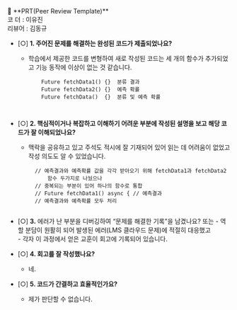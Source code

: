 <aside>
🔑 **PRT(Peer Review Template)**
 <br>코  더 : 이유진
 <br>리뷰어 : 김동규
<br>  

 
- [○] **1. 주어진 문제를 해결하는 완성된 코드가 제출되었나요?**
    - 학습에서 제공한 코드를 변형하여 새로 작성된 코드는 세 개의 함수가 추가되었고
      기능 동작에 이상이 없는 것 같습니다.  
      ```
          Future fetchData1() {}  분류 결과
          Future fetchData2() {}  예측 확률
          Future fetchData()  {}  분류 및 예측 확률
      
    
- [○] **2. 핵심적이거나 복잡하고 이해하기 어려운 부분에 작성된 설명을 보고 해당 코드가 잘 이해되었나요?**
    - 맥락을 공유하고 있고 주석도 적시에 잘 기재되어 있어 읽는 데 어려움이 없었고 작성 의도도 알 수 있었습니다.  
      ```
        // 예측결과와 예측확률 값을 각각 받아오기 위해 fetchData1과 fetchData2   
            함수 두가지로 나눴으나
        // 중복되는 부분이 있어 하나의 함수로 통합
        // Future fetchData1() async { // 예측결과
        // 예측결과와 예측확률 모두 처리  
        
- [○] **3.** 에러가 난 부분을 디버깅하여 “문제를 해결한 기록”을 남겼나요? 또는
      - 역할 분담이 원활히 되어 발생된 에러(LMS 클라우드 문제)에 적절히 대응했고  
      - 각자 이 과정에서 얻은 교훈이 회고에 기록되어 있습니다.
        
- [○] **4. 회고를 잘 작성했나요?**
    - 네.  

- [○] **5. 코드가 간결하고 효율적인가요?**
    - 제가 판단할 수 없습니다.  
</aside>

